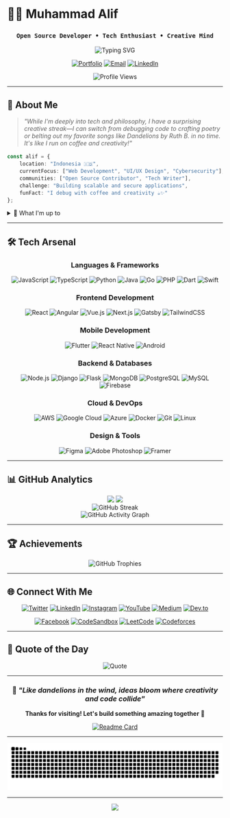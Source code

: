 # 👨‍💻 Muhammad Alif

<div align="center">
  
### `Open Source Developer • Tech Enthusiast • Creative Mind`

<img src="https://readme-typing-svg.herokuapp.com?font=Fira+Code&size=22&duration=3000&pause=1000&color=00D9FF&center=true&vCenter=true&width=435&lines=Full+Stack+Developer;UI%2FUX+Designer;Cybersecurity+Enthusiast;Open+Source+Contributor" alt="Typing SVG" />

[![Portfolio](https://img.shields.io/badge/Portfolio-000000?style=for-the-badge&logo=About.me&logoColor=white)](https://aldev.gitbook.io/introduction)
[![Email](https://img.shields.io/badge/Email-D14836?style=for-the-badge&logo=gmail&logoColor=white)](mailto:mhdalif.id@gmail.com)
[![LinkedIn](https://img.shields.io/badge/LinkedIn-0077B5?style=for-the-badge&logo=linkedin&logoColor=white)](https://linkedin.com/in/mhdalif-id)

<img src="https://komarev.com/ghpvc/?username=aldevvv&label=Profile%20Views&color=00d9ff&style=for-the-badge" alt="Profile Views" />

</div>

---

## 🚀 About Me

> *"While I'm deeply into tech and philosophy, I have a surprising creative streak—I can switch from debugging code to crafting poetry or belting out my favorite songs like Dandelions by Ruth B. in no time. It's like I run on coffee and creativity!"*

```typescript
const alif = {
    location: "Indonesia 🇮🇩",
    currentFocus: ["Web Development", "UI/UX Design", "Cybersecurity"],
    communities: ["Open Source Contributor", "Tech Writer"],
    challenge: "Building scalable and secure applications",
    funFact: "I debug with coffee and creativity ☕✨"
};
```

<details>
<summary>🎯 What I'm up to</summary>

- 🔭 **Currently Working On:** [Personal GitBook](https://aldev.gitbook.io/introduction) - A comprehensive tech documentation project
- 🌱 **Learning:** Advanced Web Development, Modern UI/UX Patterns, Ethical Hacking
- 👯 **Looking to Collaborate:** Open source projects, innovative web applications
- 💬 **Ask Me About:** Full-stack development, design systems, cybersecurity best practices
- 📫 **Reach Me:** mhdalif.id@gmail.com

</details>

---

## 🛠️ Tech Arsenal

<div align="center">

### Languages & Frameworks
![JavaScript](https://img.shields.io/badge/JavaScript-F7DF1E?style=for-the-badge&logo=javascript&logoColor=black)
![TypeScript](https://img.shields.io/badge/TypeScript-007ACC?style=for-the-badge&logo=typescript&logoColor=white)
![Python](https://img.shields.io/badge/Python-3776AB?style=for-the-badge&logo=python&logoColor=white)
![Java](https://img.shields.io/badge/Java-ED8B00?style=for-the-badge&logo=java&logoColor=white)
![Go](https://img.shields.io/badge/Go-00ADD8?style=for-the-badge&logo=go&logoColor=white)
![PHP](https://img.shields.io/badge/PHP-777BB4?style=for-the-badge&logo=php&logoColor=white)
![Dart](https://img.shields.io/badge/Dart-0175C2?style=for-the-badge&logo=dart&logoColor=white)
![Swift](https://img.shields.io/badge/Swift-FA7343?style=for-the-badge&logo=swift&logoColor=white)

### Frontend Development
![React](https://img.shields.io/badge/React-20232A?style=for-the-badge&logo=react&logoColor=61DAFB)
![Angular](https://img.shields.io/badge/Angular-DD0031?style=for-the-badge&logo=angular&logoColor=white)
![Vue.js](https://img.shields.io/badge/Vue.js-35495E?style=for-the-badge&logo=vue.js&logoColor=4FC08D)
![Next.js](https://img.shields.io/badge/Next.js-000000?style=for-the-badge&logo=nextdotjs&logoColor=white)
![Gatsby](https://img.shields.io/badge/Gatsby-663399?style=for-the-badge&logo=gatsby&logoColor=white)
![TailwindCSS](https://img.shields.io/badge/Tailwind_CSS-38B2AC?style=for-the-badge&logo=tailwind-css&logoColor=white)

### Mobile Development
![Flutter](https://img.shields.io/badge/Flutter-02569B?style=for-the-badge&logo=flutter&logoColor=white)
![React Native](https://img.shields.io/badge/React_Native-20232A?style=for-the-badge&logo=react&logoColor=61DAFB)
![Android](https://img.shields.io/badge/Android-3DDC84?style=for-the-badge&logo=android&logoColor=white)

### Backend & Databases
![Node.js](https://img.shields.io/badge/Node.js-43853D?style=for-the-badge&logo=node.js&logoColor=white)
![Django](https://img.shields.io/badge/Django-092E20?style=for-the-badge&logo=django&logoColor=white)
![Flask](https://img.shields.io/badge/Flask-000000?style=for-the-badge&logo=flask&logoColor=white)
![MongoDB](https://img.shields.io/badge/MongoDB-4EA94B?style=for-the-badge&logo=mongodb&logoColor=white)
![PostgreSQL](https://img.shields.io/badge/PostgreSQL-316192?style=for-the-badge&logo=postgresql&logoColor=white)
![MySQL](https://img.shields.io/badge/MySQL-005C84?style=for-the-badge&logo=mysql&logoColor=white)
![Firebase](https://img.shields.io/badge/Firebase-039BE5?style=for-the-badge&logo=Firebase&logoColor=white)

### Cloud & DevOps
![AWS](https://img.shields.io/badge/Amazon_AWS-232F3E?style=for-the-badge&logo=amazon-aws&logoColor=white)
![Google Cloud](https://img.shields.io/badge/GoogleCloud-%234285F4.svg?style=for-the-badge&logo=google-cloud&logoColor=white)
![Azure](https://img.shields.io/badge/Microsoft_Azure-0089D0?style=for-the-badge&logo=microsoft-azure&logoColor=white)
![Docker](https://img.shields.io/badge/Docker-2496ED?style=for-the-badge&logo=docker&logoColor=white)
![Git](https://img.shields.io/badge/Git-F05032?style=for-the-badge&logo=git&logoColor=white)
![Linux](https://img.shields.io/badge/Linux-FCC624?style=for-the-badge&logo=linux&logoColor=black)

### Design & Tools
![Figma](https://img.shields.io/badge/Figma-F24E1E?style=for-the-badge&logo=figma&logoColor=white)
![Adobe Photoshop](https://img.shields.io/badge/Adobe%20Photoshop-31A8FF?style=for-the-badge&logo=Adobe%20Photoshop&logoColor=black)
![Framer](https://img.shields.io/badge/Framer-black?style=for-the-badge&logo=framer&logoColor=blue)

</div>

---

## 📊 GitHub Analytics

<div align="center">
  <img height="180em" src="https://github-readme-stats.vercel.app/api?username=aldevvv&show_icons=true&theme=tokyonight&include_all_commits=true&count_private=true"/>
  <img height="180em" src="https://github-readme-stats.vercel.app/api/top-langs/?username=aldevvv&layout=compact&langs_count=8&theme=tokyonight"/>
</div>

<div align="center">
  <img src="https://github-readme-streak-stats.herokuapp.com/?user=aldevvv&theme=tokyonight" alt="GitHub Streak" />
</div>

<div align="center">
  <img src="https://github-readme-activity-graph.vercel.app/graph?username=aldevvv&theme=tokyo-night&bg_color=1a1b27&color=70a5fd&line=70a5fd&point=bf91f3&area=true&hide_border=true" alt="GitHub Activity Graph" />
</div>

---

## 🏆 Achievements

<div align="center">
  <img src="https://github-profile-trophy.vercel.app/?username=aldevvv&theme=tokyonight&no-frame=false&no-bg=false&margin-w=4&row=1" alt="GitHub Trophies" />
</div>

---

## 🌐 Connect With Me

<div align="center">

[![Twitter](https://img.shields.io/badge/Twitter-1DA1F2?style=for-the-badge&logo=twitter&logoColor=white)](https://twitter.com/aldev)
[![LinkedIn](https://img.shields.io/badge/LinkedIn-0077B5?style=for-the-badge&logo=linkedin&logoColor=white)](https://linkedin.com/in/mhdalif-id)
[![Instagram](https://img.shields.io/badge/Instagram-E4405F?style=for-the-badge&logo=instagram&logoColor=white)](https://instagram.com/mhdalif.id)
[![YouTube](https://img.shields.io/badge/YouTube-FF0000?style=for-the-badge&logo=youtube&logoColor=white)](https://www.youtube.com/@aldev.id)
[![Medium](https://img.shields.io/badge/Medium-12100E?style=for-the-badge&logo=medium&logoColor=white)](https://medium.com/aldev.id)
[![Dev.to](https://img.shields.io/badge/dev.to-0A0A0A?style=for-the-badge&logo=dev.to&logoColor=white)](https://dev.to/aldevvv)

[![Facebook](https://img.shields.io/badge/Facebook-1877F2?style=for-the-badge&logo=facebook&logoColor=white)](https://fb.com/mhdalif.id)
[![CodeSandbox](https://img.shields.io/badge/CodeSandbox-000000?style=for-the-badge&logo=codesandbox&logoColor=white)](https://codesandbox.com/aldev)
[![LeetCode](https://img.shields.io/badge/LeetCode-FFA116?style=for-the-badge&logo=leetcode&logoColor=black)](https://www.leetcode.com/aldev_id)
[![Codeforces](https://img.shields.io/badge/Codeforces-445f9d?style=for-the-badge&logo=Codeforces&logoColor=white)](https://codeforces.com/profile/aldev.id)

</div>

---

## 💭 Quote of the Day

<div align="center">

![Quote](https://quotes-github-readme.vercel.app/api?type=horizontal&theme=tokyonight)

</div>

---

<div align="center">
  
### 🎵 *"Like dandelions in the wind, ideas bloom where creativity and code collide"*

**Thanks for visiting! Let's build something amazing together** 🚀

[![Readme Card](https://github-readme-stats.vercel.app/api/pin/?username=aldevvv&repo=aldevvv&theme=tokyonight)](https://github.com/aldevvv)

</div>

---

<img src="https://raw.githubusercontent.com/platane/snk/output/github-contribution-grid-snake-dark.svg" alt="Snake animation" />

---

<div align="center">
  <img src="https://capsule-render.vercel.app/api?type=waving&color=gradient&height=100&section=footer&text=Happy%20Coding!&fontSize=16&fontAlignY=65&desc=Muhammad%20Alif&descAlignY=50&descAlign=62" />
</div>
